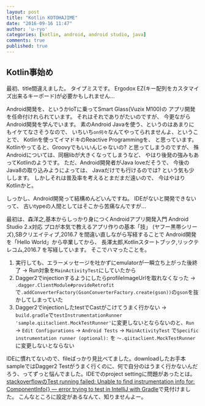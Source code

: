 ```yaml
---
layout: post
title: "Kotlin KOTOHAJIME"
date: "2016-09-16 11:47"
author: 'u-ryo'
categories: [kotlin, android, android studio, java]
comments: true
published: true
---
```

## Kotlin事始め
最初、title間違えました。
タイプミスです。
Ergodox EZ(キー配列をカスタマイズ出来るキーボード)が必要かもしれません...

Android開発を、というかIoTに乗ってSmart Glass(Vuzix M100)の
アプリ開発を任命付けれられています。
それはそれでありがたいのですが、
今更ながらAndroid開発を学んでいます。
素のAndroid Javaを使う、というのはあまりにもイケてなさそうなので、
いちいち`on何々`なんてやってられませんよ、ということで、
Kotlinを使ってイマドキのReactive Programmingを、
と思っています。
Kotlinやってると、Groovyでもいいんじゃないの?
と思ってしまうのですが、
殊Androidについては、同梱libが大きくなってしまうなど、
やはり後発の強みもあってKotlinのようです。
ただ、Android開発者がJava loveだそうで、
今後のJava8の取り込みようによっては、
Javaだけでも行けるのでは? という気も少しします。
しかしそれは普及率を考えるとまだまだ遠いので、
今はやはりKotlinかと。

しっかし、Android開発って結構めんどいんですね。
IDEがないと開発できないって、
古いtypeの人間としてはそこから苦痛なんですが...

最初は、森洋之,基本からしっかり身につくAndroidアプリ開発入門 Android Studio 2.x対応 プロが本気で教えるアプリ作りの基本「技」 (ヤフー黒帯シリーズ),SBクリエイティブ,2016.7 を間違い直しながら写経することで
Android開発を「Hello World」から卒業してから、
長澤太郎,Kotlinスタートブック,リックテレコム,2016.7 を写経しています。
そこでハマったことを。

1. 実行しても、エラーメッセージを吐かずにemulatorが一瞬立ち上がった後終了 → Run対象を`MainActivityTest`にしていたから
1. Dagger2でinjectionするようにしたらprofileImageUrlを取れなくなった → `.dagger.ClientModule#provideRetrofit`で`.addConverterFactory(GsonConverterFactory.create(gson))`の`gson`を抜かしてしまっていた
1. Dagger2でinjectionしたtestでCastがこけてうまく行かない → `build.gradle`で`testInstrumentationRunner 'sample.qiitaclient.MockTestRunner'`に変更しないとならないのと、`Run` → `Edit Configurations` → `Android Tests` → `MainActivityTest` で`Specific instrumentation runner (optional):` を `〜.qiitaclient.MockTestRunner` に変更しないとならない

IDEに慣れてないので、fileばっかり見比べてました。downloadしたお手本sampleではDagger2 Testがうまく行くのに、何で自分のはうまく行かないんだろう、ってずっと悩んでました。IDEでのproject settingに問題があったとは。
[stackoverflowのTest running failed: Unable to find instrumentation info for: ComponentInfo{} — error trying to test in IntelliJ with Gradle](http://stackoverflow.com/questions/24002212/test-running-failed-unable-to-find-instrumentation-info-for-componentinfo)で見付けました。
こんなところに設定があるなんて、知りませんよー。